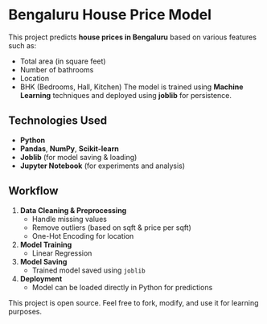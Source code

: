 # Bengaluru House Price Model

This project predicts **house prices in Bengaluru** based on various features such as:
- Total area (in square feet)
- Number of bathrooms
- Location
- BHK (Bedrooms, Hall, Kitchen)
The model is trained using **Machine Learning** techniques and deployed using **joblib** for persistence.

## Technologies Used
- **Python**
- **Pandas**, **NumPy**, **Scikit-learn**
- **Joblib** (for model saving & loading)
- **Jupyter Notebook** (for experiments and analysis)

## Workflow
1. **Data Cleaning & Preprocessing**
   - Handle missing values
   - Remove outliers (based on sqft & price per sqft)
   - One-Hot Encoding for location
2. **Model Training**
   - Linear Regression
3. **Model Saving**
   - Trained model saved using `joblib`
4. **Deployment**
   - Model can be loaded directly in Python for predictions

This project is open source. Feel free to fork, modify, and use it for learning purposes.
